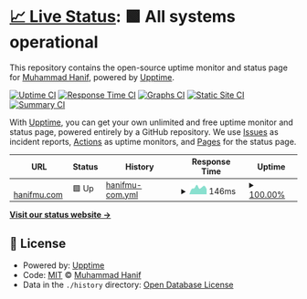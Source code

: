 # [📈 Live Status](https://status.hanifmu.com): <!--live status--> **🟩 All systems operational**

This repository contains the open-source uptime monitor and status page for [Muhammad Hanif](https://hanifmu.com), powered by [Upptime](https://github.com/upptime/upptime).

[![Uptime CI](https://github.com/muhammadhanif/upptime-hanifmudotcom/workflows/Uptime%20CI/badge.svg)](https://github.com/muhammadhanif/upptime-hanifmudotcom/actions?query=workflow%3A%22Uptime+CI%22)
[![Response Time CI](https://github.com/muhammadhanif/upptime-hanifmudotcom/workflows/Response%20Time%20CI/badge.svg)](https://github.com/muhammadhanif/upptime-hanifmudotcom/actions?query=workflow%3A%22Response+Time+CI%22)
[![Graphs CI](https://github.com/muhammadhanif/upptime-hanifmudotcom/workflows/Graphs%20CI/badge.svg)](https://github.com/muhammadhanif/upptime-hanifmudotcom/actions?query=workflow%3A%22Graphs+CI%22)
[![Static Site CI](https://github.com/muhammadhanif/upptime-hanifmudotcom/workflows/Static%20Site%20CI/badge.svg)](https://github.com/muhammadhanif/upptime-hanifmudotcom/actions?query=workflow%3A%22Static+Site+CI%22)
[![Summary CI](https://github.com/muhammadhanif/upptime-hanifmudotcom/workflows/Summary%20CI/badge.svg)](https://github.com/muhammadhanif/upptime-hanifmudotcom/actions?query=workflow%3A%22Summary+CI%22)

With [Upptime](https://upptime.js.org), you can get your own unlimited and free uptime monitor and status page, powered entirely by a GitHub repository. We use [Issues](https://github.com/muhammadhanif/upptime-hanifmudotcom/issues) as incident reports, [Actions](https://github.com/muhammadhanif/upptime-hanifmudotcom/actions) as uptime monitors, and [Pages](https://status.hanifmu.com) for the status page.

<!--start: status pages-->
<!-- This summary is generated by Upptime (https://github.com/upptime/upptime) -->
<!-- Do not edit this manually, your changes will be overwritten -->
<!-- prettier-ignore -->
| URL | Status | History | Response Time | Uptime |
| --- | ------ | ------- | ------------- | ------ |
| <img alt="" src="https://hanifmu.com/hanifmu-ico.png" height="13"> [hanifmu.com](https://hanifmu.com) | 🟩 Up | [hanifmu-com.yml](https://github.com/muhammadhanif/upptime-hanifmudotcom/commits/HEAD/history/hanifmu-com.yml) | <details><summary><img alt="Response time graph" src="./graphs/hanifmu-com/response-time-week.png" height="20"> 146ms</summary><br><a href="https://status.hanifmu.com/history/hanifmu-com"><img alt="Response time 163" src="https://img.shields.io/endpoint?url=https%3A%2F%2Fraw.githubusercontent.com%2Fmuhammadhanif%2Fupptime-hanifmudotcom%2FHEAD%2Fapi%2Fhanifmu-com%2Fresponse-time.json"></a><br><a href="https://status.hanifmu.com/history/hanifmu-com"><img alt="24-hour response time 128" src="https://img.shields.io/endpoint?url=https%3A%2F%2Fraw.githubusercontent.com%2Fmuhammadhanif%2Fupptime-hanifmudotcom%2FHEAD%2Fapi%2Fhanifmu-com%2Fresponse-time-day.json"></a><br><a href="https://status.hanifmu.com/history/hanifmu-com"><img alt="7-day response time 146" src="https://img.shields.io/endpoint?url=https%3A%2F%2Fraw.githubusercontent.com%2Fmuhammadhanif%2Fupptime-hanifmudotcom%2FHEAD%2Fapi%2Fhanifmu-com%2Fresponse-time-week.json"></a><br><a href="https://status.hanifmu.com/history/hanifmu-com"><img alt="30-day response time 163" src="https://img.shields.io/endpoint?url=https%3A%2F%2Fraw.githubusercontent.com%2Fmuhammadhanif%2Fupptime-hanifmudotcom%2FHEAD%2Fapi%2Fhanifmu-com%2Fresponse-time-month.json"></a><br><a href="https://status.hanifmu.com/history/hanifmu-com"><img alt="1-year response time 163" src="https://img.shields.io/endpoint?url=https%3A%2F%2Fraw.githubusercontent.com%2Fmuhammadhanif%2Fupptime-hanifmudotcom%2FHEAD%2Fapi%2Fhanifmu-com%2Fresponse-time-year.json"></a></details> | <details><summary><a href="https://status.hanifmu.com/history/hanifmu-com">100.00%</a></summary><a href="https://status.hanifmu.com/history/hanifmu-com"><img alt="All-time uptime 100.00%" src="https://img.shields.io/endpoint?url=https%3A%2F%2Fraw.githubusercontent.com%2Fmuhammadhanif%2Fupptime-hanifmudotcom%2FHEAD%2Fapi%2Fhanifmu-com%2Fuptime.json"></a><br><a href="https://status.hanifmu.com/history/hanifmu-com"><img alt="24-hour uptime 100.00%" src="https://img.shields.io/endpoint?url=https%3A%2F%2Fraw.githubusercontent.com%2Fmuhammadhanif%2Fupptime-hanifmudotcom%2FHEAD%2Fapi%2Fhanifmu-com%2Fuptime-day.json"></a><br><a href="https://status.hanifmu.com/history/hanifmu-com"><img alt="7-day uptime 100.00%" src="https://img.shields.io/endpoint?url=https%3A%2F%2Fraw.githubusercontent.com%2Fmuhammadhanif%2Fupptime-hanifmudotcom%2FHEAD%2Fapi%2Fhanifmu-com%2Fuptime-week.json"></a><br><a href="https://status.hanifmu.com/history/hanifmu-com"><img alt="30-day uptime 100.00%" src="https://img.shields.io/endpoint?url=https%3A%2F%2Fraw.githubusercontent.com%2Fmuhammadhanif%2Fupptime-hanifmudotcom%2FHEAD%2Fapi%2Fhanifmu-com%2Fuptime-month.json"></a><br><a href="https://status.hanifmu.com/history/hanifmu-com"><img alt="1-year uptime 100.00%" src="https://img.shields.io/endpoint?url=https%3A%2F%2Fraw.githubusercontent.com%2Fmuhammadhanif%2Fupptime-hanifmudotcom%2FHEAD%2Fapi%2Fhanifmu-com%2Fuptime-year.json"></a></details>

<!--end: status pages-->

[**Visit our status website →**](https://status.hanifmu.com)

## 📄 License

- Powered by: [Upptime](https://github.com/upptime/upptime)
- Code: [MIT](./LICENSE) © [Muhammad Hanif](https://hanifmu.com)
- Data in the `./history` directory: [Open Database License](https://opendatacommons.org/licenses/odbl/1-0/)

